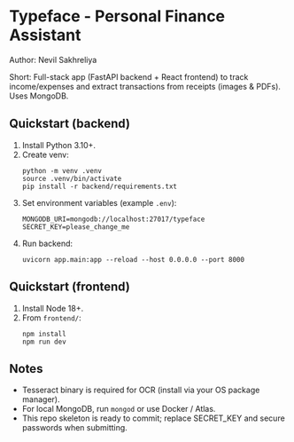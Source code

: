 # Typeface - Personal Finance Assistant

Author: Nevil Sakhreliya

Short: Full-stack app (FastAPI backend + React frontend) to track income/expenses and extract transactions from receipts (images & PDFs). Uses MongoDB.

## Quickstart (backend)
1. Install Python 3.10+.
2. Create venv:
   ```
   python -m venv .venv
   source .venv/bin/activate
   pip install -r backend/requirements.txt
   ```
3. Set environment variables (example `.env`):
   ```
   MONGODB_URI=mongodb://localhost:27017/typeface
   SECRET_KEY=please_change_me
   ```
4. Run backend:
   ```
   uvicorn app.main:app --reload --host 0.0.0.0 --port 8000
   ```

## Quickstart (frontend)
1. Install Node 18+.
2. From `frontend/`:
   ```
   npm install
   npm run dev
   ```

## Notes
- Tesseract binary is required for OCR (install via your OS package manager).
- For local MongoDB, run `mongod` or use Docker / Atlas.
- This repo skeleton is ready to commit; replace SECRET_KEY and secure passwords when submitting.
